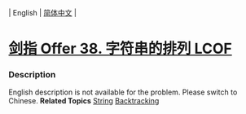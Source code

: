 | English | [简体中文](README.md) |

# [剑指 Offer 38. 字符串的排列  LCOF](https://leetcode.cn/problems/zi-fu-chuan-de-pai-lie-lcof)
 ### Description
English description is not available for the problem. Please switch to Chinese.
**Related Topics**  [String](https://leetcode.cn/tag/string) [Backtracking](https://leetcode.cn/tag/backtracking) 